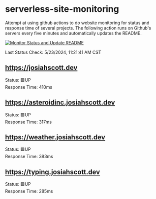 # serverless-site-monitoring
Attempt at using github actions to do website monitoring for status and response time of several projects. The following action runs on Github's servers every five minutes and automatically updates the README.  

[![Monitor Status and Update README](https://github.com/JosiahSco/serverless-site-monitoring/actions/workflows/monitor.yaml/badge.svg)](https://github.com/JosiahSco/serverless-site-monitoring/actions/workflows/monitor.yaml)

Last Status Check: 5/23/2024, 11:21:41 AM CST

## https://josiahscott.dev
Status: 🟩UP  
Response Time: 410ms

## https://asteroidinc.josiahscott.dev
Status: 🟩UP  
Response Time: 317ms

## https://weather.josiahscott.dev
Status: 🟩UP  
Response Time: 383ms

## https://typing.josiahscott.dev
Status: 🟩UP  
Response Time: 285ms


